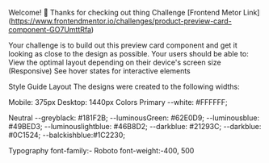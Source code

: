Welcome! 👋 Thanks for checking out thing Challenge
[Frontend Metor Link] (https://www.frontendmentor.io/challenges/product-preview-card-component-GO7UmttRfa)

Your challenge is to build out this preview card component and get it looking as close to the design as possible. Your users should be able to: View the optimal layout depending on their device's screen size (Responsive) See hover states for interactive elements

Style Guide
Layout
The designs were created to the following widths:

Mobile: 375px
Desktop: 1440px
Colors
Primary
--white: #FFFFFF;

Neutral
--greyblack: #181F2B;
--luminousGreen: #62E0D9;
--luminousblue: #49BED3;
--luminouslightblue: #46B8D2;
--darkblue: #21293C;
--darkblue: #0C1524;
--balckishblue:#1C2230;

Typography
font-family:- Roboto
font-weight:-400, 500
